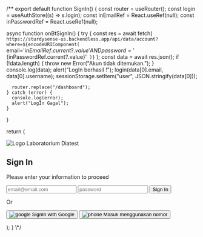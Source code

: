 /\*\* export default function SignIn() {
const router = useRouter();
const login = useAuthStore((s) => s.login);
const inEmailRef = React.useRef<HTMLInputElement>(null);
const inPasswordRef = React.useRef<HTMLInputElement>(null);

async function onBtSignIn() {
try {
const res = await fetch(
`https://sturdysense-us.backendless.app/api/data/account?where=${encodeURIComponent(
          `email='${inEmailRef.current?.value}' AND password='${inPasswordRef.current?.value}'`
        )}`
);
const data = await res.json();
if (!data.length) {
throw new Error("Akun tidak ditemukan.");
}
console.log(data);
alert("LogIn berhasil !");
login(data[0].email, data[0].username);
sessionStorage.setItem("user", JSON.stringify(data[0]));

      router.replace("/dashboard");
    } catch (error) {
      console.log(error);
      alert("LogIn Gagal");
    }

}

return (
<div className="bg-white p-6 rounded-2xl w-96 m-auto my-5 shadow-2xl">
<img
        src="/diatestlogo.png"
        alt="Logo Laboratorium Diatest"
        className="py-2 hover:scale-105 transition-transform"
      />
<h2 className="text-xl font-bold">Sign In</h2>
<p className="mb-4 text-[13.46px] text-[#969696]">
Please enter your information to proceed
</p>
<form className="flex flex-col gap-3">
<input
          type="email"
          placeholder="email@email.com"
          className="shadow p-2 rounded-[15.38px] bg-[#e1d5d5]"
          ref={inEmailRef}
        />
<input
          type="password"
          placeholder="password"
          className="shadow p-2 rounded-[15.38px] bg-[#e1d5d5]"
          ref={inPasswordRef}
        />
<button
          type="button"
          onClick={onBtSignIn}
          className="bg-blue-600 text-white py-2 rounded-2xl shadow-sm 
             hover:shadow-lg hover:scale-105 hover:bg-blue-700 hover:font-bold
             transition-transform duration-200 ease-in-out"
        >
Sign In
</button>
<p className=" flex items-center justify-center">Or</p>
<button
          type="button"
          onClick={SignInGoogle}
          className="flex items-center justify-center gap-3 bg-white text-gray-700 px-6 py-3 rounded-xl border border-gray-300 shadow-sm 
             hover:shadow-lg hover:scale-105 hover:bg-gray-50 
             transition-transform transition-shadow duration-200 ease-in-out"
        >
<img src="/logogoogle.png" alt="google" className="w-6 h-6" />
<span className="text-base font-bold">SignIn with Google</span>
</button>
<button
type="button"
// onClick={}
className="flex items-center justify-center gap-3 bg-white text-gray-700 px-6 py-3 rounded-xl border border-gray-300 shadow-sm
hover:shadow-lg hover:scale-105 hover:bg-gray-50
transition-transform duration-200 ease-in-out" >
<img src="/iconphone.png" alt="phone" className="w-6 h-6" />
<span className="text-base font-bold">Masuk menggunakan nomor</span>
</button>
</form>
</div>
);
} \*/
